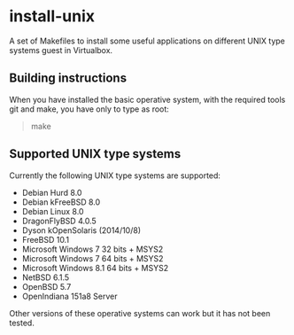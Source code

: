 install-unix
============

A set of Makefiles to install some useful applications on different UNIX type
systems guest in Virtualbox.

Building instructions
---------------------

When you have installed the basic operative system, with the required tools git
and make, you have only to type as root:

> make

Supported UNIX type systems
---------------------------

Currently the following UNIX type systems are supported:

* Debian Hurd 8.0
* Debian kFreeBSD 8.0
* Debian Linux 8.0
* DragonFlyBSD 4.0.5
* Dyson kOpenSolaris (2014/10/8)
* FreeBSD 10.1
* Microsoft Windows 7 32 bits + MSYS2
* Microsoft Windows 7 64 bits + MSYS2
* Microsoft Windows 8.1 64 bits + MSYS2
* NetBSD 6.1.5
* OpenBSD 5.7
* OpenIndiana 151a8 Server

Other versions of these operative systems can work but it has not been tested.
